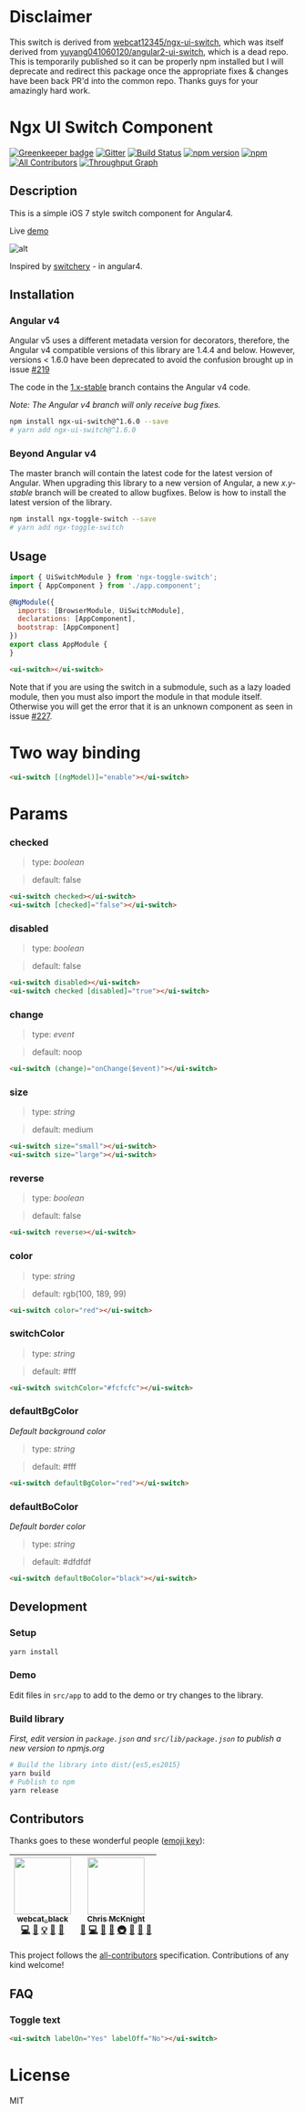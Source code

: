 # Disclaimer

This switch is derived from [webcat12345/ngx-ui-switch](https://github.com/webcat12345/ngx-ui-switch), which was itself derived from [yuyang041060120/angular2-ui-switch](https://github.com/yuyang041060120/angular2-ui-switch), which is a dead repo. This is temporarily published so it can be properly npm installed but I will deprecate and redirect this package once the appropriate fixes & changes have been back PR'd into the common repo. Thanks guys for your amazingly hard work.

# Ngx UI Switch Component
[![Greenkeeper badge](https://badges.greenkeeper.io/webcat12345/ngx-ui-switch.svg)](https://greenkeeper.io/)
[![Gitter](https://badges.gitter.im/Join%20Chat.svg)](https://gitter.im/ngx-discuss/Lobby)
[![Build Status](https://travis-ci.org/webcat12345/ngx-ui-switch.svg?branch=master)](https://travis-ci.org/webcat12345/ngx-ui-switch) [![npm version](https://badge.fury.io/js/ngx-ui-switch.svg)](https://badge.fury.io/js/ngx-ui-switch) [![npm](https://img.shields.io/npm/dm/localeval.svg)](https://www.npmjs.com/package/ngx-ui-switch)
[![All Contributors](https://img.shields.io/badge/all_contributors-2-orange.svg?style=flat-square)](#contributors)
[![Throughput Graph](https://graphs.waffle.io/webcat12345/ngx-ui-switch/throughput.svg)](https://waffle.io/webcat12345/ngx-ui-switch/metrics)

## Description

This is a simple iOS 7 style switch component for Angular4.

Live [demo](https://webcat12345.github.io/ngx-ui-switch/demo/)

![alt](logo.png)

Inspired by [switchery](https://github.com/abpetkov/switchery) - in angular4.

## Installation

### Angular v4

Angular v5 uses a different metadata version for decorators, therefore, the
Angular v4 compatible versions of this library are 1.4.4 and below. However,
versions < 1.6.0 have been deprecated to avoid the confusion brought up in
issue [#219](https://github.com/webcat12345/ngx-ui-switch/issues/219)

The code in the [1.x-stable](https://github.com/webcat12345/ngx-ui-switch/tree/1.x-stable)
branch contains the Angular v4 code.

*Note: The Angular v4 branch will only receive bug fixes.*

```sh
npm install ngx-ui-switch@^1.6.0 --save
# yarn add ngx-ui-switch@^1.6.0
```

### Beyond Angular v4

The master branch will contain the latest code for the latest version of Angular.
When upgrading this library to a new version of Angular, a new _x.y-stable_
branch will be created to allow bugfixes. Below is how to install the latest
version of the library.

```sh
npm install ngx-toggle-switch --save
# yarn add ngx-toggle-switch
```

## Usage

```javascript
import { UiSwitchModule } from 'ngx-toggle-switch';
import { AppComponent } from './app.component';

@NgModule({
  imports: [BrowserModule, UiSwitchModule],
  declarations: [AppComponent],
  bootstrap: [AppComponent]
})
export class AppModule {
}
```

```html
<ui-switch></ui-switch>
```

Note that if you are using the switch in a submodule, such as a lazy loaded module, then you must also import the module in that module itself. Otherwise you will get the error that it is an unknown component as seen in issue [#227](https://github.com/webcat12345/ngx-ui-switch/issues/227).

# Two way binding

```html
<ui-switch [(ngModel)]="enable"></ui-switch>
```

# Params

### checked

> type: *boolean*

> default: false

```html
<ui-switch checked></ui-switch>
<ui-switch [checked]="false"></ui-switch>
```

### disabled

> type: *boolean*

> default: false

```html
<ui-switch disabled></ui-switch>
<ui-switch checked [disabled]="true"></ui-switch>
```

### change

> type: *event*

> default: noop

```html
<ui-switch (change)="onChange($event)"></ui-switch>
```

### size

> type: *string*

> default: medium

```html
<ui-switch size="small"></ui-switch>
<ui-switch size="large"></ui-switch>
```

### reverse

> type: *boolean*

> default: false

```html
<ui-switch reverse></ui-switch>
```

### color

> type: *string*

> default: rgb(100, 189, 99)

```html
<ui-switch color="red"></ui-switch>
```

### switchColor

> type: *string*

> default: #fff


```html
<ui-switch switchColor="#fcfcfc"></ui-switch>
```

### defaultBgColor

*Default background color*

> type: *string*

> default: #fff


```html
<ui-switch defaultBgColor="red"></ui-switch>
```

### defaultBoColor

*Default border color*

> type: *string*

> default: #dfdfdf


```html
<ui-switch defaultBoColor="black"></ui-switch>
```

## Development

### Setup

```sh
yarn install
```

### Demo

Edit files in `src/app` to add to the demo or try changes to the library.

### Build library

*First, edit version in `package.json` and `src/lib/package.json` to publish a new version to npmjs.org*

```sh
# Build the library into dist/{es5,es2015}
yarn build
# Publish to npm
yarn release
```

## Contributors

Thanks goes to these wonderful people ([emoji key](https://github.com/kentcdodds/all-contributors#emoji-key)):

<!-- ALL-CONTRIBUTORS-LIST:START - Do not remove or modify this section -->
| [<img src="https://avatars3.githubusercontent.com/u/19761422?v=4" width="100px;"/><br /><sub>webcat_black</sub>](https://webcat12345.github.io/)<br />[💻](https://github.com/webcat12345/ngx-ui-switch/commits?author=webcat12345 "Code") [🎨](#design-webcat12345 "Design") [💡](#example-webcat12345 "Examples") [🤔](#ideas-webcat12345 "Ideas, Planning, & Feedback") [👀](#review-webcat12345 "Reviewed Pull Requests") | [<img src="https://avatars0.githubusercontent.com/u/735717?v=4" width="100px;"/><br /><sub>Chris McKnight</sub>](https://github.com/cmckni3)<br />[💬](#question-cmckni3 "Answering Questions") [💻](https://github.com/webcat12345/ngx-ui-switch/commits?author=cmckni3 "Code") [📖](https://github.com/webcat12345/ngx-ui-switch/commits?author=cmckni3 "Documentation") [🤔](#ideas-cmckni3 "Ideas, Planning, & Feedback") [🚇](#infra-cmckni3 "Infrastructure (Hosting, Build-Tools, etc)") [🔌](#plugin-cmckni3 "Plugin/utility libraries") [👀](#review-cmckni3 "Reviewed Pull Requests") [🔧](#tool-cmckni3 "Tools") |
| :---: | :---: |
<!-- ALL-CONTRIBUTORS-LIST:END -->

This project follows the [all-contributors](https://github.com/kentcdodds/all-contributors) specification. Contributions of any kind welcome!

## FAQ

### Toggle text

```html
<ui-switch labelOn="Yes" labelOff="No"></ui-switch>
```

# License
MIT

